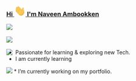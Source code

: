 ### [Hi <img src="https://raw.githubusercontent.com/ABSphreak/ABSphreak/master/gifs/Hi.gif" width="30px"> I'm Naveen Ambookken](https://naveenambookken.com/)

[<img height="30" src="https://img.shields.io/badge/twitter-%231DA1F2.svg?&style=for-the-badge&logo=twitter&logoColor=white" />][twitter]

[<img height="30" src="https://img.shields.io/badge/linkedin-blue.svg?&style=for-the-badge&logo=linkedin&logoColor=white" />][LinkedIn]

[<img align="left"  width="22px" src="https://cdn.jsdelivr.net/npm/simple-icons@v3/icons/instagram.svg" />][instagram]


* Passionate for learning & exploring new Tech.
* I am currently learning 
<img src="https://img.shields.io/badge/-ReactJs-61DAFB?logo=react&logoColor=white&logoWidth=30">
* I’m currently working on my portfolio.


[twitter]: https://twitter.com/NaveenAmbookken
[LinkedIn]: https://www.linkedin.com/in/naveen-ambookken-249941212/
[instagram]: https://www.instagram.com/naveenambookken/ 

